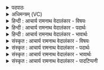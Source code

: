 <details><summary>पदपाठः</summary>

स्वा꣣दोः꣢। इ꣣त्था꣢। वि꣣षूव꣡तः꣢। वि꣣। सूव꣡तः꣢। म꣡धोः꣢꣯। पि꣣बन्ति। गौर्यः꣢। याः। इ꣡न्द्रे꣢꣯ण। स꣣या꣡व꣢रीः। स꣣। या꣡व꣢꣯रीः। वृ꣡ष्णा꣢꣯। म꣡द꣢꣯न्ति। शो꣣भ꣡था꣢। व꣡स्वीः꣢꣯। अ꣡नु꣢꣯। स्व꣣रा꣡ज्य꣢म्। स्व꣣। रा꣡ज्य꣢꣯म्। १००५।
</details>

<details><summary>अधिमन्त्रम् (VC)</summary>

- इन्द्रः
- गोतमो राहूगणः
- पङ्क्तिः
- पञ्चमः
</details>

<details><summary>हिन्दी : आचार्य रामनाथ वेदालंकार - विषयः</summary>

प्रथम ऋचा की पूर्वार्चिक में ४०९ क्रमाङ्क पर आत्मिक तथा राष्ट्रिय स्वराज्य के विषय में व्याख्या की जा चुकी है। यहाँ सूर्य के स्वराज्य का वर्णन करते हैं।
</details>

<details><summary>हिन्दी : आचार्य रामनाथ वेदालंकार - पदार्थः</summary>

पदार्थान्वयभाषाः -  (गौर्यः) चमकीली सूर्यकिरणें (इत्था) सचमुच (वि-सुवतः) विशेषरूप से भूमि पर बरसते हुए बादल के (स्वादोः) स्वादु (मधोः) मधुर जल का (पिबन्ति) पान करती हैं, (याः) जो सूर्यकिरणें (वृष्णा) वर्षा करनेवाले (इन्द्रेण) सूर्य की (सयावरीः) सहगामिनी होती हुई (शोभथा) शोभन प्रकार से (मदन्ति) आनन्दित करती हैं। (वस्वीः) निवासक वे किरणें (स्वराज्यम्) सूर्य के स्वराज्य के (अनु) अनुकूल चलती हैं ॥१॥
</details>

<details><summary>हिन्दी : आचार्य रामनाथ वेदालंकार - भावार्थः</summary>

भावार्थभाषाः -  अहो,सूर्य का स्वराज्य कैसा दर्शनीय है!किस प्रकार सूर्य-किरणें निर्बाध होकर मेघ से बरसाये हुए नदी,नद,समुद्र आदि में व्याप्त जल को पीकर,पुनः बादल बनाकर फिर मेघ-जल को भूमि पर बरसा देती हैं। वैसे ही हमें भी चाहिए कि हम भी आन्तरिक स्वराज्य तथा अपने राष्ट्र के स्वराज्य की अर्चना करें ॥१॥
</details>

<details><summary>संस्कृत : आचार्य रामनाथ वेदालंकार - विषयः</summary>

तत्र प्रथमा ऋक् पूर्वार्चिके ४०९ क्रमाङ्के आत्मिकस्य राष्ट्रियस्य च स्वराज्यस्य विषये व्याख्याता। अत्र सूर्यस्य स्वराज्यं वर्ण्यते।
</details>

<details><summary>संस्कृत : आचार्य रामनाथ वेदालंकार - पदार्थः</summary>

पदार्थान्वयभाषाः -  (गौर्यः) रोचमानाः सूर्यदीधितयः।[गौरी रोचतेर्ज्वलतिकर्मणः। निरु० ११।३९।] (इत्था) सत्यम् (वि-सुवतः) विशेषेण भूमौ वर्षतः पर्जन्यस्य (स्वादोः) उत्कृष्टस्वादवतः (मधोः) मधुरस्य उदकस्य।[द्वितीयार्थे षष्ठी।] (पिबन्ति) पानं कुर्वन्ति, (याः) सूर्यदीधितयः (वृष्णा) वर्षकेण (इन्द्रेण) सूर्येण (सयावरीः) सयावर्यः,सह वर्तमानाः सत्यः (शोभया) शोभनप्रकारेण (मदन्ति) मदयन्ति।[मदी हर्षग्लेपनयोः भ्वादिः,णिज्गर्भः।] (वस्वीः) वस्व्यः निवासयित्र्यः ताः (स्वराज्यम्) सूर्यस्य स्वकीयं साम्राज्यम् (अनु) अनुसरन्ति।[उपसर्गबलाद् योग्यक्रियाध्याहारः]॥१॥२
</details>

<details><summary>संस्कृत : आचार्य रामनाथ वेदालंकार - भावार्थः</summary>

भावार्थभाषाः -  अहो,दर्शनीयं सूर्यस्य स्वराज्यम्। कथं सूर्यरश्मयो निर्बाधाः सन्तो मेघाभिवृष्टं नदीनदसमुद्रादिषु व्याप्तं पयः पीत्वा पुनर्मेघान् निर्माय पुनरप्युदकं भूमौ वर्षन्ति। तथैवास्माभिरप्यन्तःस्वराज्यं राष्ट्रस्य च स्वराज्यमर्चनीयम् ॥१॥
</details>

<details><summary>संस्कृत : आचार्य रामनाथ वेदालंकार - पादटिप्पनी</summary>

टिप्पणी:   १. ऋ० १।८४।१०, अथ० २०।१०९।१, उभयत्र ‘मधोः’, ‘शोभथा’ इत्यत्र ‘मध्वः॑’, ‘शो॒भसे॒’ इति पाठः। साम० ४०९। २. ऋग्भाष्ये दयानन्दर्षिर्मन्त्रमिमं ‘नहि स्वसेनापतिभिर्वीरसेनाभिश्च विना स्वराज्यस्य शोभारक्षणे भवितुं शक्ये’ इति विषये व्याख्यातवान्।
</details>